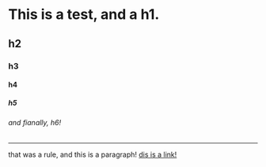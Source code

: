 # This is a test, and a h1.
## h2
### h3
#### h4
##### h5
###### and fianally, h6!
---
that was a rule, and this is a paragraph!
[dis is a link!](https://google.com)